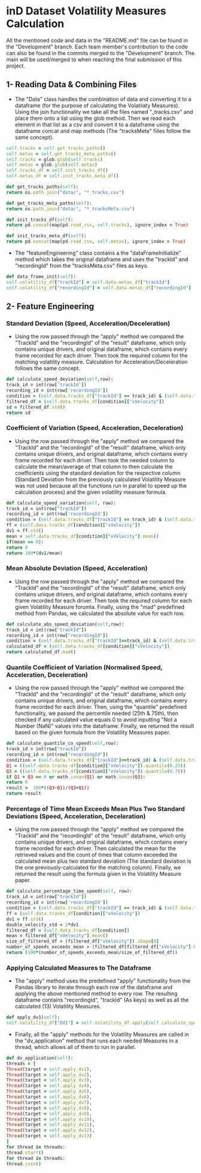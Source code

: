 # inD Dataset Volatility Measures Calculation
All the mentioned code and data in the "README.md" file can be found in the "Development" branch. Each team member's contribution to the code can also be found in the commits merged to the "Development" branch. The main will be used/merged to when reaching the final submission of this project.
## 1- Reading Data & Combining Files
- The "Data" class handles the combination of data and converting it to a dataframe (for the purpose of calculating the Volatilaty Measures). Using the join functionality we take all the files named "_tracks.csv" and place them onto a list using the glob method. Then we read each element in that list as a csv and convert it to a dataframe using the dataframe concat and map methods (The "tracksMeta" fiiles follow the same concept).
```ruby
self.tracks = self.get_tracks_paths()
self.metas = self.get_tracks_meta_paths()
self.tracks = glob.glob(self.tracks)
self.metas = glob.glob(self.metas)
self.tracks_df = self.init_tracks_df()
self.metas_df = self.init_tracks_meta_df()

def get_tracks_paths(self):
return os.path.join("data/", "*_tracks.csv")

def get_tracks_meta_paths(self):
return os.path.join("data/", "*_tracksMeta.csv")

def init_tracks_df(self):
return pd.concat(map(pd.read_csv, self.tracks), ignore_index = True)

def init_tracks_meta_df(self):
return pd.concat(map(pd.read_csv, self.metas), ignore_index = True)
```
- The "featureEngineering" class contains a the "dataFrameInitialize" method which takes the original dataframe and uses the "trackId" and "recordingId" from the "tracksMeta.csv" files as keys.
```ruby
def data_frame_init(self):
self.volatility_df["trackId"] = self.data.metas_df["trackId"]
self.volatility_df["recordingId"] = self.data.metas_df["recordingId"]
```
## 2- Feature Engineering
### Standard Deviation (Speed, Acceleration/Deceleration)
- Using the row passed through the "apply" method we compared the "TrackId" and the "recordingId" of the "result" dataframe, which only contains unique drivers, and original dataframe, which contains every frame recorded for each driver. Then took the required column for the matching volatility measure. Calculation for Acceleration/Deceleration follows the same concept.
```ruby
def calculate_speed_deviation(self,row):
track_id = int(row['trackId'])
recording_id = int(row['recordingId'])
condition = (self.data.tracks_df["trackId"] == track_id) & (self.data.tracks_df["recordingId"] == recording_id)
filtered_df = (self.data.tracks_df[condition]["xVelocity"])
sd = filtered_df.std()
return sd
```
### Coefficient of Variation (Speed, Acceleration, Deceleration)
- Using the row passed through the "apply" method we compared the "TrackId" and the "recordingId" of the "result" dataframe, which only contains unique drivers, and original dataframe, which contains every frame recorded for each driver. Then took the needed column to calculate the mean/average of that column to then calculate the coefficients using the standard deviation for the respective column (Standard Deviation from the previously calculated Volatility Measure was not used because all the functions run in parallel to speed up the calculation process) and the given volatility measure formula.
```ruby
def calculate_speed_variation(self, row):
track_id = int(row["trackId"])
recording_id = int(row['recordingId'])
condition = (self.data.tracks_df["trackId"] == track_id) & (self.data.tracks_df["recordingId"] == recording_id)
ff = (self.data.tracks_df[condition]["xVelocity"])
dv1 = ff.std()
mean = self.data.tracks_df[condition]["xVelocity"].mean()
if(mean == 0):
return 0
return 100*(dv1/mean)
```
### Mean Absolute Deviation (Speed, Acceleration)
- Using the row passed through the "apply" method we compared the "TrackId" and the "recordingId" of the "result" dataframe, which only contains unique drivers, and original dataframe, which contains every frame recorded for each driver. Then took the required column for each given Volatility Measure forumla. Finally, using the "mad" predefined method from Pandas, we calculated the absolute value for each row.
```ruby
def calculate_abs_speed_deviation(self,row):
track_id = int(row["trackId"])
recording_id = int(row["recordingId"])
condition = (self.data.tracks_df["trackId"]==track_id) & (self.data.tracks_df["recordingId"]==recording_id)
calculated_df = (self.data.tracks_df[condition]["xVelocity"])
return calculated_df.mad()
```
### Quantile Coefficient of Variation (Normalised Speed, Acceleration, Deceleration)
- Using the row passed through the "apply" method we compared the "TrackId" and the "recordingId" of the "result" dataframe, which only contains unique drivers, and original dataframe, which contains every frame recorded for each driver. Then, using the "quantile" predefined functionality, we passed the percentile needed (25th & 75th), then checked if any calculated value equals 0 to avoid inputting "Not a Number (NaN)" values into the dataframe. Finally, we returned the result based on the given formula from the Volatility Measures paper.
```ruby
def calculate_quantile_co_speed(self,row):
track_id = int(row["trackId"])
recording_id = int(row["recordingId"])
condition = (self.data.tracks_df["trackId"]==track_id) & (self.data.tracks_df["recordingId"]==recording_id)
Q1 = ((self.data.tracks_df[condition]["xVelocity"]).quantile(0.25))
Q3 = ((self.data.tracks_df[condition]["xVelocity"]).quantile(0.75))
if Q1 + Q3 == 0 or math.isnan(Q1) or math.isnan(Q3):
return 0
result =  100*((Q3-Q1)/(Q3+Q1))
return result
```
### Percentage of Time Mean Exceeds Mean Plus Two Standard Deviations (Speed, Acceleration, Deceleration)
- Using the row passed through the "apply" method we compared the "TrackId" and the "recordingId" of the "result" dataframe, which only contains unique drivers, and original dataframe, which contains every frame recorded for each driver. Then calculated the mean for the retrieved values and the count of times that column exceeded the calculated mean plus two standard deviation (The standard deviation is the one previously-calculated for the matching column). Finally, we returned the result using the formula given in the Volatility Measure paper.
```ruby
def calculate_percentage_time_speed(self, row):
track_id = int(row["trackId"])
recording_id = int(row['recordingId'])
condition = (self.data.tracks_df["trackId"] == track_id) & (self.data.tracks_df["recordingId"] == recording_id)
ff = (self.data.tracks_df[condition]["xVelocity"])
dv1 = ff.std()
double_velocity_std = 2*dv1
filtered_df = (self.data.tracks_df[condition])
mean = filtered_df["xVelocity"].mean()
size_of_filtered_df = (filtered_df["xVelocity"]).shape[0]
number_of_speeds_exceeds_mean = (filtered_df[filtered_df["xVelocity"] >= (mean + double_velocity_std)]).shape[0]
return (100*(number_of_speeds_exceeds_mean/size_of_filtered_df))
```
### Applying Calculated Measures to The Dataframe
- The "apply" method uses the predefined "apply" functionality from the Pandas library to iterate through each row of the dataframe and applying the above mentioned method to every row. The resulting dataframe contains "recordingId", "trackId" (As keys) as well as all the calculated (13) Volatility Measures.
```ruby
def apply_dv1(self):
self.volatility_df["DV1"] = self.volatility_df.apply(self.calculate_speed_deviation, axis = 1)
```
- Finally, all the "apply" methods for the Volatility Measures are called in the "dv_application" method that runs each needed Measures in a thread, which allows all of them to run in parallel.
```ruby
def dv_application(self):
threads = [
Thread(target = self.apply_dv1),
Thread(target = self.apply_dv2),
Thread(target = self.apply_dv3),
Thread(target = self.apply_dv4),
Thread(target = self.apply_dv5),
Thread(target = self.apply_dv6),
Thread(target = self.apply_dv7),
Thread(target = self.apply_dv8),
Thread(target = self.apply_dv9),
Thread(target = self.apply_dv10),
Thread(target = self.apply_dv11),
Thread(target = self.apply_dv12),
Thread(target = self.apply_dv13)
]
for thread in threads:
thread.start()
for thread in threads:
thread.join()
```
